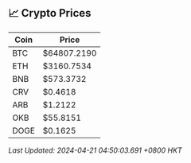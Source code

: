 ## 📈 Crypto Prices

| Coin | Price |
| ---- | ----- |
| BTC | $64807.2190 |
| ETH | $3160.7534 |
| BNB | $573.3732 |
| CRV | $0.4618 |
| ARB | $1.2122 |
| OKB | $55.8151 |
| DOGE | $0.1625 |

_Last Updated: 2024-04-21 04:50:03.691 +0800 HKT_